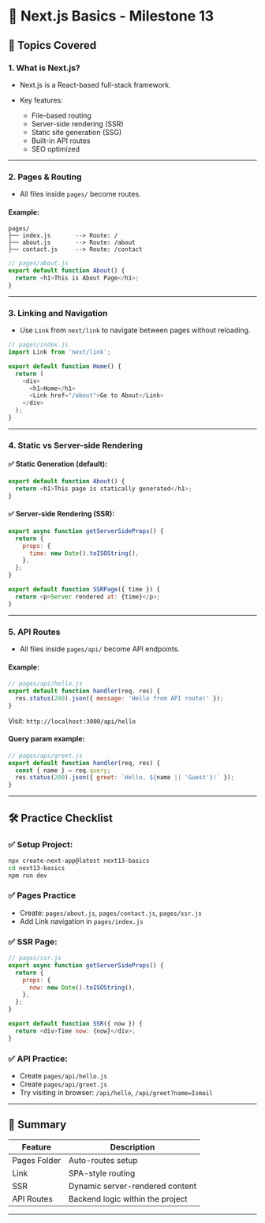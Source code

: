 # 📘 Next.js Basics - Milestone 13

## 🔰 Topics Covered

### 1. What is Next.js?

* Next.js is a React-based full-stack framework.
* Key features:

  * File-based routing
  * Server-side rendering (SSR)
  * Static site generation (SSG)
  * Built-in API routes
  * SEO optimized

---

### 2. Pages & Routing

* All files inside `pages/` become routes.

#### Example:

```
pages/
├── index.js       --> Route: /
├── about.js       --> Route: /about
├── contact.js     --> Route: /contact
```

```js
// pages/about.js
export default function About() {
  return <h1>This is About Page</h1>;
}
```

---

### 3. Linking and Navigation

* Use `Link` from `next/link` to navigate between pages without reloading.

```js
// pages/index.js
import Link from 'next/link';

export default function Home() {
  return (
    <div>
      <h1>Home</h1>
      <Link href="/about">Go to About</Link>
    </div>
  );
}
```

---

### 4. Static vs Server-side Rendering

#### ✅ Static Generation (default):

```js
export default function About() {
  return <h1>This page is statically generated</h1>;
}
```

#### ✅ Server-side Rendering (SSR):

```js
export async function getServerSideProps() {
  return {
    props: {
      time: new Date().toISOString(),
    },
  };
}

export default function SSRPage({ time }) {
  return <p>Server rendered at: {time}</p>;
}
```

---

### 5. API Routes

* All files inside `pages/api/` become API endpoints.

#### Example:

```js
// pages/api/hello.js
export default function handler(req, res) {
  res.status(200).json({ message: 'Hello from API route!' });
}
```

Visit: `http://localhost:3000/api/hello`

#### Query param example:

```js
// pages/api/greet.js
export default function handler(req, res) {
  const { name } = req.query;
  res.status(200).json({ greet: `Hello, ${name || 'Guest'}!` });
}
```

---

## 🛠️ Practice Checklist

### ✅ Setup Project:

```bash
npx create-next-app@latest next13-basics
cd next13-basics
npm run dev
```

### ✅ Pages Practice

* Create: `pages/about.js`, `pages/contact.js`, `pages/ssr.js`
* Add Link navigation in `pages/index.js`

### ✅ SSR Page:

```js
// pages/ssr.js
export async function getServerSideProps() {
  return {
    props: {
      now: new Date().toISOString(),
    },
  };
}

export default function SSR({ now }) {
  return <div>Time now: {now}</div>;
}
```

### ✅ API Practice:

* Create `pages/api/hello.js`
* Create `pages/api/greet.js`
* Try visiting in browser: `/api/hello`, `/api/greet?name=Ismail`

---

## 🧠 Summary

| Feature      | Description                      |
| ------------ | -------------------------------- |
| Pages Folder | Auto-routes setup                |
| Link         | SPA-style routing                |
| SSR          | Dynamic server-rendered content  |
| API Routes   | Backend logic within the project |

---

